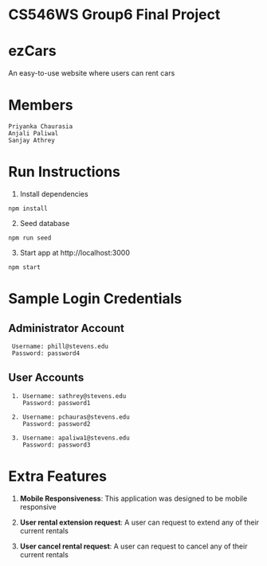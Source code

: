 # CS546WS Group6 Final Project 

# ezCars
An easy-to-use website where users can rent cars

# Members
```
Priyanka Chaurasia
Anjali Paliwal
Sanjay Athrey
```

# Run Instructions

1. Install dependencies
```
npm install
```
2. Seed database
```
npm run seed
```
3. Start app at http://localhost:3000
```
npm start
```
# Sample Login Credentials

## Administrator Account
```
 Username: phill@stevens.edu
 Password: password4
```

## User Accounts
```
 1. Username: sathrey@stevens.edu
    Password: password1

 2. Username: pchauras@stevens.edu
    Password: password2
    
 3. Username: apaliwa1@stevens.edu
    Password: password3
```
# Extra Features

1. **Mobile Responsiveness**: This application was designed to be mobile responsive

2. **User rental extension request**: A user can request to extend any of their current rentals

2. **User cancel rental request**: A user can request to cancel any of their current rentals











